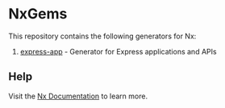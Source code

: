 # NxGems

This repository contains the following generators for Nx:

1. [express-app](libs/express-app/README.md) - Generator for Express applications and APIs

## Help

Visit the [Nx Documentation](https://nx.dev) to learn more.

